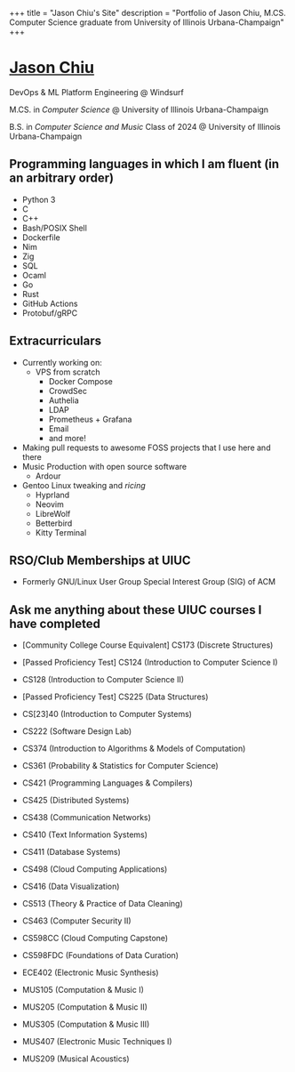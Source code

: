 +++
title = "Jason Chiu's Site"
description = "Portfolio of Jason Chiu, M.CS. Computer Science graduate from University of Illinois Urbana-Champaign"
+++

# [Jason Chiu](https://codeberg.org/ljchiu)

DevOps & ML Platform Engineering @ Windsurf

M.CS. in *Computer Science* @ University of Illinois Urbana-Champaign  

B.S. in *Computer Science and Music* Class of 2024 @ University of Illinois Urbana-Champaign

## Programming languages in which I am fluent (in an arbitrary order)

- Python 3
- C
- C++
- Bash/POSIX Shell
- Dockerfile
- Nim
- Zig
- SQL
- Ocaml
- Go
- Rust
- GitHub Actions
- Protobuf/gRPC

## Extracurriculars

- Currently working on:
    - VPS from scratch
        - Docker Compose
        - CrowdSec
        - Authelia
        - LDAP
        - Prometheus + Grafana
        - Email
        - and more!
- Making pull requests to awesome FOSS projects that I use here and there
- Music Production with open source software
    - Ardour
- Gentoo Linux tweaking and *ricing*
    - Hyprland
    - Neovim
    - LibreWolf
    - Betterbird
    - Kitty Terminal

## RSO/Club Memberships at UIUC

- Formerly GNU/Linux User Group Special Interest Group (SIG) of ACM

## Ask me anything about these UIUC courses I have completed

- [Community College Course Equivalent] CS173 (Discrete Structures)
- [Passed Proficiency Test] CS124 (Introduction to Computer Science I)
- CS128 (Introduction to Computer Science II)
- [Passed Proficiency Test] CS225 (Data Structures)
- CS[23]40 (Introduction to Computer Systems)
- CS222 (Software Design Lab)
- CS374 (Introduction to Algorithms & Models of Computation)
- CS361 (Probability & Statistics for Computer Science)
- CS421 (Programming Languages & Compilers)
- CS425 (Distributed Systems)
- CS438 (Communication Networks)
- CS410 (Text Information Systems)
- CS411 (Database Systems)
- CS498 (Cloud Computing Applications)
- CS416 (Data Visualization)
- CS513 (Theory & Practice of Data Cleaning)
- CS463 (Computer Security II)
- CS598CC (Cloud Computing Capstone)
- CS598FDC (Foundations of Data Curation)
- ECE402 (Electronic Music Synthesis)

- MUS105 (Computation & Music I)
- MUS205 (Computation & Music II)
- MUS305 (Computation & Music III)
- MUS407 (Electronic Music Techniques I)
- MUS209 (Musical Acoustics)
